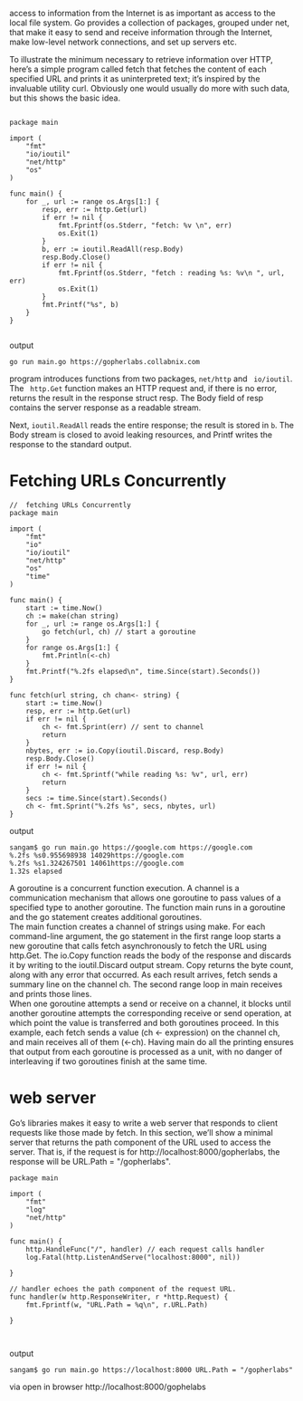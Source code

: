 
access to information from the Internet is as important as access to the local file system. Go provides a collection of packages, grouped under net, that make it easy to send and receive information through the Internet, make low-level network connections, and set up servers etc.

To illustrate the minimum necessary to retrieve information over HTTP, here’s a simple program called fetch that fetches the content of each specified URL and prints it as uninterpreted text; it’s inspired by the invaluable utility curl. Obviously one would usually do more with such data, but this shows the basic idea.


```

package main

import (
	"fmt"
	"io/ioutil"
	"net/http"
	"os"
)

func main() {
	for _, url := range os.Args[1:] {
		resp, err := http.Get(url)
		if err != nil {
			fmt.Fprintf(os.Stderr, "fetch: %v \n", err)
			os.Exit(1)
		}
		b, err := ioutil.ReadAll(resp.Body)
		resp.Body.Close()
		if err != nil {
			fmt.Fprintf(os.Stderr, "fetch : reading %s: %v\n ", url, err)
			os.Exit(1)
		}
		fmt.Printf("%s", b)
	}
}


```
output 
```
go run main.go https://gopherlabs.collabnix.com

```

program introduces functions from two packages, ` net/http ` and ` io/ioutil`. The ` http.Get` function makes an HTTP request and, if there is no error, returns the result in the response struct resp. The Body field of resp contains the server response as a readable stream.

Next, ` ioutil.ReadAll ` reads the entire response; the result is stored in `b`. The Body stream is closed to avoid leaking resources, and Printf writes the response to the standard output.

# Fetching URLs Concurrently

```
//  fetching URLs Concurrently
package main

import (
	"fmt"
	"io"
	"io/ioutil"
	"net/http"
	"os"
	"time"
)

func main() {
	start := time.Now()
	ch := make(chan string)
	for _, url := range os.Args[1:] {
		go fetch(url, ch) // start a goroutine
	}
	for range os.Args[1:] {
		fmt.Println(<-ch)
	}
	fmt.Printf("%.2fs elapsed\n", time.Since(start).Seconds())
}

func fetch(url string, ch chan<- string) {
	start := time.Now()
	resp, err := http.Get(url)
	if err != nil {
		ch <- fmt.Sprint(err) // sent to channel
		return
	}
	nbytes, err := io.Copy(ioutil.Discard, resp.Body)
	resp.Body.Close()
	if err != nil {
		ch <- fmt.Sprintf("while reading %s: %v", url, err)
		return
	}
	secs := time.Since(start).Seconds()
	ch <- fmt.Sprint("%.2fs %s", secs, nbytes, url)
}
```
output 
```
sangam$ go run main.go https://google.com https://google.com 
%.2fs %s0.955698938 14029https://google.com
%.2fs %s1.324267501 14061https://google.com
1.32s elapsed
```
A goroutine is a concurrent function execution. A channel is a communication mechanism that allows one goroutine to pass values of a specified type to another goroutine. The function main runs in a goroutine and the go statement creates additional goroutines. <br> 
The main function creates a channel of strings using make. For each command-line argument, the go statement in the first range loop starts a new goroutine that calls fetch asynchronously to fetch the URL using http.Get. The io.Copy function reads the body of the response and discards it by writing to the ioutil.Discard output stream. Copy returns the byte count, along with any error that occurred. As each result arrives, fetch sends a summary line on the channel ch. The second range loop in main receives and prints those lines. <br> 
When one goroutine attempts a send or receive on a channel, it blocks until another goroutine attempts the corresponding receive or send operation, at which point the value is transferred and both goroutines proceed. In this example, each fetch sends a value (ch <- expression) on the channel ch, and main receives all of them (<-ch). Having main do all the printing ensures that output from each goroutine is processed as a unit, with no danger of interleaving if two goroutines finish at the same time. <br> 

# web server 
Go’s libraries makes it easy to write a web server that responds to client requests like those made by fetch. In this section, we’ll show a minimal server that returns the path component of the URL used to access the server. That is, if the request is for http://localhost:8000/gopherlabs, the response will be URL.Path = "/gopherlabs".

```
package main

import (
	"fmt"
	"log"
	"net/http"
)

func main() {
	http.HandleFunc("/", handler) // each request calls handler
	log.Fatal(http.ListenAndServe("localhost:8000", nil))

}

// handler echoes the path component of the request URL.
func handler(w http.ResponseWriter, r *http.Request) {
	fmt.Fprintf(w, "URL.Path = %q\n", r.URL.Path)

}



```
output 
```
sangam$ go run main.go https://localhost:8000 URL.Path = "/gopherlabs"
```
via 
open in browser http://localhost:8000/gophelabs



